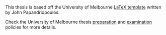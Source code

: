 This thesis is based off the University of Melbourne 
[LaTeX template](http://jpap.org/projects.html) written by John Papandriopoulos.

Check the University of Melbourne thesis [preparation](https://policy.unimelb.edu.au/MPF1263)
and [examination](https://policy.unimelb.edu.au/MPF1207#section-3.4) policies for more details.
